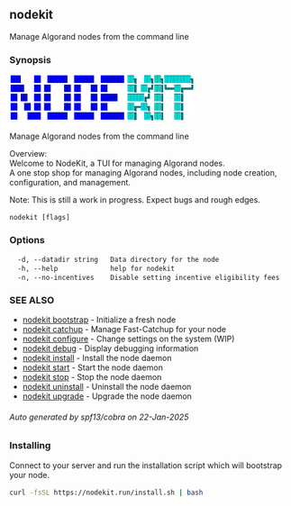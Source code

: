 ## nodekit

Manage Algorand nodes from the command line

### Synopsis

                                                                                                    
<img alt="Terminal Render" src="/assets/nodekit.png" width="65%">                                             
                                                                                                    
                                                                                                    
Manage Algorand nodes from the command line                                                         
                                                                                                    
Overview:                                                                                           
Welcome to NodeKit, a TUI for managing Algorand nodes.                                              
A one stop shop for managing Algorand nodes, including node creation, configuration, and management.
                                                                                                    
Note: This is still a work in progress. Expect bugs and rough edges.                                

```
nodekit [flags]
```

### Options

```
  -d, --datadir string   Data directory for the node
  -h, --help             help for nodekit
  -n, --no-incentives    Disable setting incentive eligibility fees
```

### SEE ALSO

* [nodekit bootstrap](/man/nodekit_bootstrap.md)	 - Initialize a fresh node
* [nodekit catchup](/man/nodekit_catchup.md)	 - Manage Fast-Catchup for your node
* [nodekit configure](/man/nodekit_configure.md)	 - Change settings on the system (WIP)
* [nodekit debug](/man/nodekit_debug.md)	 - Display debugging information
* [nodekit install](/man/nodekit_install.md)	 - Install the node daemon
* [nodekit start](/man/nodekit_start.md)	 - Start the node daemon
* [nodekit stop](/man/nodekit_stop.md)	 - Stop the node daemon
* [nodekit uninstall](/man/nodekit_uninstall.md)	 - Uninstall the node daemon
* [nodekit upgrade](/man/nodekit_upgrade.md)	 - Upgrade the node daemon

###### Auto generated by spf13/cobra on 22-Jan-2025

### Installing

Connect to your server and run the installation script which will bootstrap your node.

```bash
curl -fsSL https://nodekit.run/install.sh | bash
```
